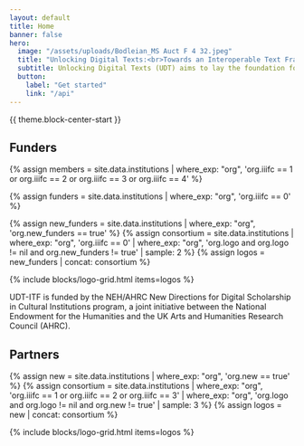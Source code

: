 ```yaml
---
layout: default
title: Home
banner: false
hero:
  image: "/assets/uploads/Bodleian_MS Auct F 4 32.jpeg"
  title: "Unlocking Digital Texts:<br>Towards an Interoperable Text Framework"
  subtitle: Unlocking Digital Texts (UDT) aims to lay the foundation for the creation of the Interoperable Text Framework (ITF). Just as the International Image Interoperability Framework (IIIF) enables users to present, annotate and reuse digital images easily without having to worry about the underlying infrastructure, ITF will empower users to create a richer and more layered approach to the presentation, analysis and reuse of textual resources.
  button:
    label: "Get started"
    link: "/api"
---
```


{{ theme.block-center-start }}

## Funders

{% assign members = site.data.institutions | where_exp: "org", 'org.iiifc == 1 or org.iiifc == 2 or org.iiifc == 3 or org.iiifc == 4' %}

{% assign funders = site.data.institutions | where_exp: "org", 'org.iiifc == 0' %}

{% assign new_funders = site.data.institutions | where_exp: "org", 'org.new_funders == true' %}
{% assign consortium = site.data.institutions | where_exp: "org", 'org.iiifc == 0' | where_exp: "org", 'org.logo and org.logo != nil and org.new_funders != true' | sample: 2   %}
{% assign logos = new_funders | concat: consortium %}

{% include blocks/logo-grid.html items=logos %}

UDT-ITF is funded by the NEH/AHRC New Directions for Digital Scholarship in Cultural Institutions program, a joint initiative between the National Endowment for the Humanities and the UK Arts and Humanities Research Council (AHRC).

## Partners

{% assign new = site.data.institutions | where_exp: "org", 'org.new == true' %}
{% assign consortium = site.data.institutions | where_exp: "org", 'org.iiifc == 1 or org.iiifc == 2 or org.iiifc == 3' | where_exp: "org", 'org.logo and org.logo != nil and org.new != true' | sample: 3  %}
{% assign logos = new | concat: consortium %}

{% include blocks/logo-grid.html items=logos %}